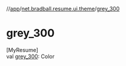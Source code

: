 //[app](../../index.md)/[net.bradball.resume.ui.theme](index.md)/[grey_300](grey_300.md)

# grey_300

[MyResume]\
val [grey_300](grey_300.md): Color
